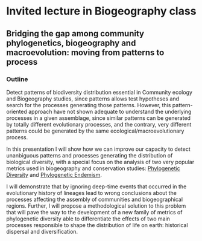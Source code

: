
<!-- README.md is generated from README.Rmd. Please edit that file -->

# Invited lecture in Biogeography class

## Bridging the gap among community phylogenetics, biogeography and macroevolution: moving from patterns to process

### Outline

Detect patterns of biodiversity distribution essential in Community
ecology and Biogeography studies, since patterns allows test hypotheses
and search for the processes generating those patterns. However, this
pattern-oriented approach have not shown adequate to understand the
underlying processes in a given assemblage, since similar patterns can
be generated by totally different evolutionary processes, and the
contrary, very different patterns could be generated by the same
ecological/macroevolutionary process.

In this presentation I will show how we can improve our capacity to
detect unanbiguous patterns and processes generating the distribution of
biological diversity, with a special focus on the analysis of two very
popular metrics used in biogeography and conservation studies:
[Phylogenetic
Diversity](https://www.sciencedirect.com/science/article/pii/0006320792912013)
and [Phylogenetic
Endemism](https://onlinelibrary.wiley.com/doi/10.1111/j.1365-294X.2009.04311.x).

I will demonstrate that by ignoring deep-time events that occurred in
the evolutionary history of lineages lead to wrong conclusions about the
processes affecting the assembly of communities and biogeographical
regions. Further, I will propose a methodological solution to this
problem that will pave the way to the development of a new family of
metrics of phylogenetic diversity able to differentiate the effects of
two main processes responsible to shape the distribution of life on
earth: historical dispersal and diversification.
